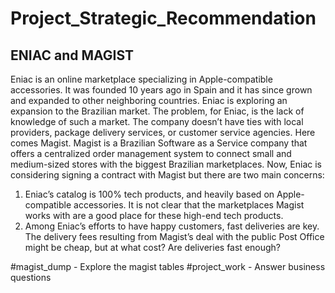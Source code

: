 # Project_Strategic_Recommendation

## ENIAC and MAGIST 

Eniac is an online marketplace specializing in Apple-compatible accessories. It was founded 10 years ago in Spain and it has since grown and expanded to other neighboring countries.
Eniac is exploring an expansion to the Brazilian market. The problem, for Eniac, is the lack of knowledge of such a market. 
The company doesn’t have ties with local providers, package delivery services, or customer service agencies. 
Here comes Magist. Magist is a Brazilian Software as a Service company that offers a centralized order management system to connect small and medium-sized stores with the biggest Brazilian marketplaces.
Now, Eniac is considering signing a contract with Magist but there are two main concerns:
1. Eniac’s catalog is 100% tech products, and heavily based on Apple-compatible accessories. It is not clear that the marketplaces Magist works with are a good place for these high-end tech products.
2. Among Eniac’s efforts to have happy customers, fast deliveries are key. The delivery fees resulting from Magist’s deal with the public Post Office might be cheap, but at what cost? Are deliveries fast enough?
 
#magist_dump  - Explore the magist tables 
#project_work  - Answer business questions 
